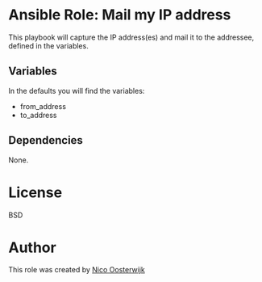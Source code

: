 # Ansible Role: Mail my IP address

This playbook will capture the IP address(es) and mail it to the addressee, defined in the variables.

## Variables
In the defaults you will find the variables:
- from_address
- to_address


## Dependencies

None.


# License

BSD

# Author
This role was created by [Nico Oosterwijk](mailto:nico@digitalinfo.nl)
